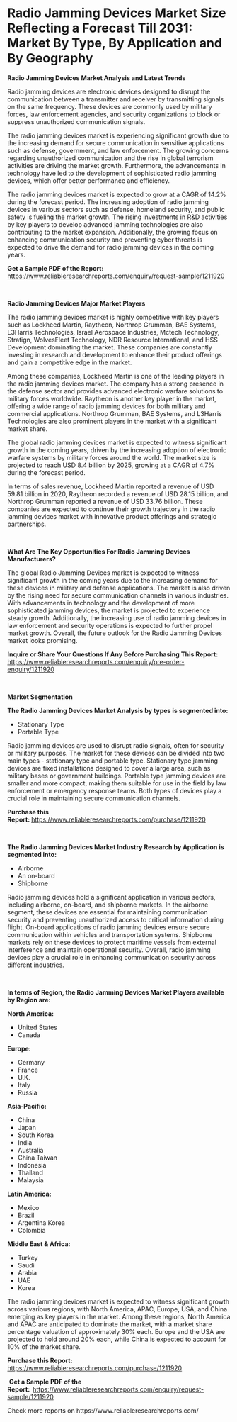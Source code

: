 <p><h1>Radio Jamming Devices Market Size Reflecting a Forecast Till 2031: Market By Type, By Application and By Geography</h1></p><p><strong>Radio Jamming Devices Market Analysis and Latest Trends</strong></p>
<p><p>Radio jamming devices are electronic devices designed to disrupt the communication between a transmitter and receiver by transmitting signals on the same frequency. These devices are commonly used by military forces, law enforcement agencies, and security organizations to block or suppress unauthorized communication signals.</p><p>The radio jamming devices market is experiencing significant growth due to the increasing demand for secure communication in sensitive applications such as defense, government, and law enforcement. The growing concerns regarding unauthorized communication and the rise in global terrorism activities are driving the market growth. Furthermore, the advancements in technology have led to the development of sophisticated radio jamming devices, which offer better performance and efficiency.</p><p>The radio jamming devices market is expected to grow at a CAGR of 14.2% during the forecast period. The increasing adoption of radio jamming devices in various sectors such as defense, homeland security, and public safety is fueling the market growth. The rising investments in R&D activities by key players to develop advanced jamming technologies are also contributing to the market expansion. Additionally, the growing focus on enhancing communication security and preventing cyber threats is expected to drive the demand for radio jamming devices in the coming years.</p></p>
<p><strong>Get a Sample PDF of the Report:&nbsp;</strong> <a href="https://www.reliableresearchreports.com/enquiry/request-sample/1211920">https://www.reliableresearchreports.com/enquiry/request-sample/1211920</a></p>
<p>&nbsp;</p>
<p><strong>Radio Jamming Devices Major Market Players</strong></p>
<p><p>The radio jamming devices market is highly competitive with key players such as Lockheed Martin, Raytheon, Northrop Grumman, BAE Systems, L3Harris Technologies, Israel Aerospace Industries, Mctech Technology, Stratign, WolvesFleet Technology, NDR Resource International, and HSS Development dominating the market. These companies are constantly investing in research and development to enhance their product offerings and gain a competitive edge in the market.</p><p>Among these companies, Lockheed Martin is one of the leading players in the radio jamming devices market. The company has a strong presence in the defense sector and provides advanced electronic warfare solutions to military forces worldwide. Raytheon is another key player in the market, offering a wide range of radio jamming devices for both military and commercial applications. Northrop Grumman, BAE Systems, and L3Harris Technologies are also prominent players in the market with a significant market share.</p><p>The global radio jamming devices market is expected to witness significant growth in the coming years, driven by the increasing adoption of electronic warfare systems by military forces around the world. The market size is projected to reach USD 8.4 billion by 2025, growing at a CAGR of 4.7% during the forecast period.</p><p>In terms of sales revenue, Lockheed Martin reported a revenue of USD 59.81 billion in 2020, Raytheon recorded a revenue of USD 28.15 billion, and Northrop Grumman reported a revenue of USD 33.76 billion. These companies are expected to continue their growth trajectory in the radio jamming devices market with innovative product offerings and strategic partnerships.</p></p>
<p>&nbsp;</p>
<p><strong>What Are The Key Opportunities For Radio Jamming Devices Manufacturers?</strong></p>
<p><p>The global Radio Jamming Devices market is expected to witness significant growth in the coming years due to the increasing demand for these devices in military and defense applications. The market is also driven by the rising need for secure communication channels in various industries. With advancements in technology and the development of more sophisticated jamming devices, the market is projected to experience steady growth. Additionally, the increasing use of radio jamming devices in law enforcement and security operations is expected to further propel market growth. Overall, the future outlook for the Radio Jamming Devices market looks promising.</p></p>
<p><strong>Inquire or Share Your Questions If Any Before Purchasing This Report:</strong> <a href="https://www.reliableresearchreports.com/enquiry/pre-order-enquiry/1211920">https://www.reliableresearchreports.com/enquiry/pre-order-enquiry/1211920</a></p>
<p>&nbsp;</p>
<p><strong>Market Segmentation</strong></p>
<p><strong>The Radio Jamming Devices Market Analysis by types is segmented into:</strong></p>
<p><ul><li>Stationary Type</li><li>Portable Type</li></ul></p>
<p><p>Radio jamming devices are used to disrupt radio signals, often for security or military purposes. The market for these devices can be divided into two main types - stationary type and portable type. Stationary type jamming devices are fixed installations designed to cover a large area, such as military bases or government buildings. Portable type jamming devices are smaller and more compact, making them suitable for use in the field by law enforcement or emergency response teams. Both types of devices play a crucial role in maintaining secure communication channels.</p></p>
<p><strong>Purchase this Report:&nbsp;</strong><a href="https://www.reliableresearchreports.com/purchase/1211920">https://www.reliableresearchreports.com/purchase/1211920</a></p>
<p>&nbsp;</p>
<p><strong>The Radio Jamming Devices Market Industry Research by Application is segmented into:</strong></p>
<p><ul><li>Airborne</li><li>An on-board</li><li>Shipborne</li></ul></p>
<p><p>Radio jamming devices hold a significant application in various sectors, including airborne, on-board, and shipborne markets. In the airborne segment, these devices are essential for maintaining communication security and preventing unauthorized access to critical information during flight. On-board applications of radio jamming devices ensure secure communication within vehicles and transportation systems. Shipborne markets rely on these devices to protect maritime vessels from external interference and maintain operational security. Overall, radio jamming devices play a crucial role in enhancing communication security across different industries.</p></p>
<p>&nbsp;</p>
<p><strong>In terms of Region, the Radio Jamming Devices Market Players available by Region are:</strong></p>
<p>
    <p> <strong> North America: </strong>
        <ul>
            <li>United States</li>
            <li>Canada</li>
        </ul>
        </p> 
    <p> <strong> Europe: </strong>
        <ul>
            <li>Germany</li>
            <li>France</li>
            <li>U.K.</li>
            <li>Italy</li>
            <li>Russia</li>
        </ul>
        </p> 
    <p> <strong> Asia-Pacific: </strong>
        <ul>
            <li>China</li>
            <li>Japan</li>
            <li>South Korea</li>
            <li>India</li>
            <li>Australia</li>
            <li>China Taiwan</li>
            <li>Indonesia</li>
            <li>Thailand</li>
            <li>Malaysia</li>
        </ul>
        </p> 
    <p> <strong> Latin America: </strong>
        <ul>
            <li>Mexico</li>
            <li>Brazil</li>
            <li>Argentina Korea</li>
            <li>Colombia</li>
        </ul>
        </p> 
    <p> <strong> Middle East & Africa: </strong>
        <ul>
            <li>Turkey</li>
            <li>Saudi</li>
            <li>Arabia</li>
            <li>UAE</li>
            <li>Korea</li>
        </ul>
    </p>
    </p>
<p><p>The radio jamming devices market is expected to witness significant growth across various regions, with North America, APAC, Europe, USA, and China emerging as key players in the market. Among these regions, North America and APAC are anticipated to dominate the market, with a market share percentage valuation of approximately 30% each. Europe and the USA are projected to hold around 20% each, while China is expected to account for 10% of the market share.</p></p>
<p><strong>Purchase this Report: </strong><a href="https://www.reliableresearchreports.com/purchase/1211920">https://www.reliableresearchreports.com/purchase/1211920</a></p>
<p>&nbsp;<strong>Get a Sample PDF of the Report:&nbsp;&nbsp;</strong><a href="https://www.reliableresearchreports.com/enquiry/request-sample/1211920">https://www.reliableresearchreports.com/enquiry/request-sample/1211920</a></p>
<p><strong></strong></p>
<p>Check more reports on https://www.reliableresearchreports.com/</p>